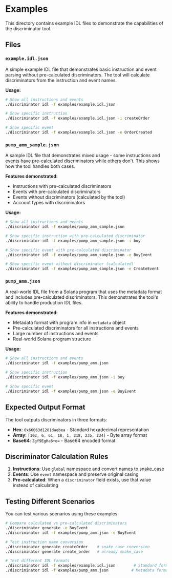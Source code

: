 # Examples

This directory contains example IDL files to demonstrate the capabilities of the discriminator tool.

## Files

### `example.idl.json`
A simple example IDL file that demonstrates basic instruction and event parsing without pre-calculated discriminators. The tool will calculate discriminators from the instruction and event names.

**Usage:**
```bash
# Show all instructions and events
./discriminator idl -f examples/example.idl.json

# Show specific instruction
./discriminator idl -f examples/example.idl.json -i createOrder

# Show specific event  
./discriminator idl -f examples/example.idl.json -e OrderCreated
```

### `pump_amm_sample.json`
A sample IDL file that demonstrates mixed usage - some instructions and events have pre-calculated discriminators while others don't. This shows how the tool handles both cases.

**Features demonstrated:**
- Instructions with pre-calculated discriminators
- Events with pre-calculated discriminators  
- Events without discriminators (calculated by the tool)
- Account types with discriminators

**Usage:**
```bash
# Show all instructions and events
./discriminator idl -f examples/pump_amm_sample.json

# Show specific instruction with pre-calculated discriminator
./discriminator idl -f examples/pump_amm_sample.json -i buy

# Show specific event with pre-calculated discriminator
./discriminator idl -f examples/pump_amm_sample.json -e BuyEvent

# Show specific event without discriminator (calculated)
./discriminator idl -f examples/pump_amm_sample.json -e CreateEvent
```

### `pump_amm.json`
A real-world IDL file from a Solana program that uses the metadata format and includes pre-calculated discriminators. This demonstrates the tool's ability to handle production IDL files.

**Features demonstrated:**
- Metadata format with program info in `metadata` object
- Pre-calculated discriminators for all instructions and events
- Large number of instructions and events
- Real-world Solana program structure

**Usage:**
```bash
# Show all instructions and events
./discriminator idl -f examples/pump_amm.json

# Show specific instruction
./discriminator idl -f examples/pump_amm.json -i buy

# Show specific event
./discriminator idl -f examples/pump_amm.json -e BuyEvent
```

## Expected Output Format

The tool outputs discriminators in three formats:
- **Hex**: `0x66063d1201daebea` - Standard hexadecimal representation
- **Array**: `[102, 6, 61, 18, 1, 218, 235, 234]` - Byte array format
- **Base64**: `ZgY9EgHa6+o=` - Base64 encoded format

## Discriminator Calculation Rules

1. **Instructions**: Use `global` namespace and convert names to snake_case
2. **Events**: Use `event` namespace and preserve original casing
3. **Pre-calculated**: When a `discriminator` field exists, use that value instead of calculating

## Testing Different Scenarios

You can test various scenarios using these examples:

```bash
# Compare calculated vs pre-calculated discriminators
./discriminator generate -e BuyEvent
./discriminator idl -f examples/pump_amm.json -e BuyEvent

# Test instruction name conversion
./discriminator generate createOrder    # snake_case conversion
./discriminator generate create_order   # already snake_case

# Test different IDL formats
./discriminator idl -f examples/example.idl.json        # Standard format
./discriminator idl -f examples/pump_amm.json          # Metadata format
```

